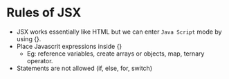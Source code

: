 # Rules of JSX
- JSX works essentially like HTML but we can enter `Java Script` mode by using {}.
- Place Javascrit expressions inside {}
  - Eg: reference variables, create arrays or objects, map, ternary operator.
-  Statements are not allowed (if, else, for, switch)